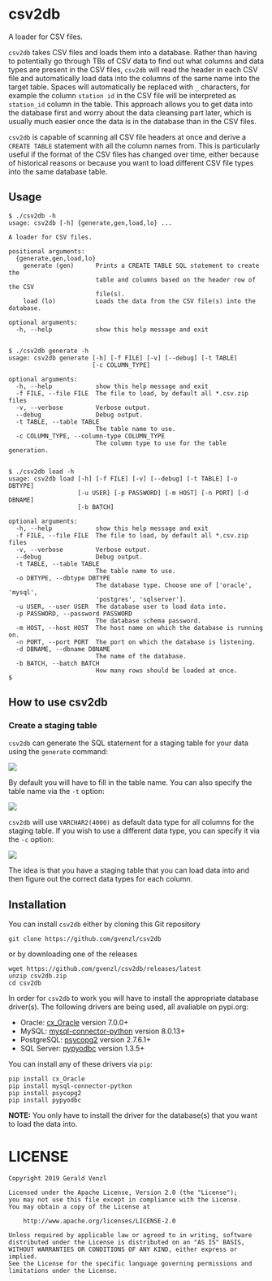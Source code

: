 # csv2db
A loader for CSV files.

`csv2db` takes CSV files and loads them into a database.
Rather than having to potentially go through TBs of CSV data to find out what columns and data types are present in the CSV files,
`csv2db` will read the header in each CSV file and automatically load data into the columns of the same name into the target table.
Spaces will automatically be replaced with `_` characters,
for example the column `station id` in the CSV file will be interpreted as `station_id` column in the table.
This approach allows you to get data into the database first and worry about the data cleansing part later,
which is usually much easier once the data is in the database than in the CSV files.

`csv2db` is capable of scanning all CSV file headers at once and derive a `CREATE TABLE` statement with all the column names from.
This is particularly useful if the format of the CSV files has changed over time,
either because of historical reasons or because you want to load different CSV file types into the same database table.

## Usage

	$ ./csv2db -h
	usage: csv2db [-h] {generate,gen,load,lo} ...
	
	A loader for CSV files.
	
	positional arguments:
	  {generate,gen,load,lo}
	    generate (gen)      Prints a CREATE TABLE SQL statement to create the
	                        table and columns based on the header row of the CSV
	                        file(s).
	    load (lo)           Loads the data from the CSV file(s) into the database.
	
	optional arguments:
	  -h, --help            show this help message and exit


	$ ./csv2db generate -h
	usage: csv2db generate [-h] [-f FILE] [-v] [--debug] [-t TABLE]
	                       [-c COLUMN_TYPE]
	
	optional arguments:
	  -h, --help            show this help message and exit
	  -f FILE, --file FILE  The file to load, by default all *.csv.zip files
	  -v, --verbose         Verbose output.
	  --debug               Debug output.
	  -t TABLE, --table TABLE
	                        The table name to use.
	  -c COLUMN_TYPE, --column-type COLUMN_TYPE
	                        The column type to use for the table generation.


	$ ./csv2db load -h
	usage: csv2db load [-h] [-f FILE] [-v] [--debug] [-t TABLE] [-o DBTYPE]
	                   [-u USER] [-p PASSWORD] [-m HOST] [-n PORT] [-d DBNAME]
	                   [-b BATCH]
	
	optional arguments:
	  -h, --help            show this help message and exit
	  -f FILE, --file FILE  The file to load, by default all *.csv.zip files
	  -v, --verbose         Verbose output.
	  --debug               Debug output.
	  -t TABLE, --table TABLE
	                        The table name to use.
	  -o DBTYPE, --dbtype DBTYPE
	                        The database type. Choose one of ['oracle', 'mysql',
	                        'postgres', 'sqlserver'].
	  -u USER, --user USER  The database user to load data into.
	  -p PASSWORD, --password PASSWORD
	                        The database schema password.
	  -m HOST, --host HOST  The host name on which the database is running on.
	  -n PORT, --port PORT  The port on which the database is listening.
	  -d DBNAME, --dbname DBNAME
	                        The name of the database.
	  -b BATCH, --batch BATCH
	                        How many rows should be loaded at once.
	$

## How to use csv2db

### Create a staging table

`csv2db` can generate the SQL statement for a staging table for your data using the `generate` command:

![](resources/csv2db_generate.gif)

By default you will have to fill in the table name. You can also specify the table name via the `-t` option:

![](resources/csv2db_generate_table.gif)

`csv2db` will use `VARCHAR2(4000)` as default data type for all columns for the staging table. If you wish to use a different data type, you can specify it via the `-c` option:

![](resources/csv2db_generate_table_column.gif)

The idea is that you have a staging table that you can load data into and then figure out the correct data types for each column.

## Installation

You can install `csv2db` either by cloning this Git repository

    git clone https://github.com/gvenzl/csv2db

or by downloading one of the releases

    wget https://github.com/gvenzl/csv2db/releases/latest
    unzip csv2db.zip
    cd csv2db
    
In order for `csv2db` to work you will have to install the appropriate database driver(s).
The following drivers are being used, all avaliable on pypi.org:

* Oracle: [cx_Oracle](https://pypi.org/project/cx_Oracle/) version 7.0.0+
* MySQL: [mysql-connector-python](https://pypi.org/project/mysql-connector-python/) version 8.0.13+
* PostgreSQL: [psycopg2](https://pypi.org/project/psycopg2/) version 2.7.6.1+
* SQL Server: [pypyodbc](https://pypi.org/project/pypyodbc/) version 1.3.5+

You can install any of these drivers via `pip`:

    pip install cx_Oracle
    pip install mysql-connector-python
    pip install psycopg2
    pip install pypyodbc

**NOTE:** You only have to install the driver for the database(s) that you want to load the data into.

# LICENSE

	Copyright 2019 Gerald Venzl
	
	Licensed under the Apache License, Version 2.0 (the "License");
	you may not use this file except in compliance with the License.
	You may obtain a copy of the License at
	
	    http://www.apache.org/licenses/LICENSE-2.0
	
	Unless required by applicable law or agreed to in writing, software
	distributed under the License is distributed on an "AS IS" BASIS,
	WITHOUT WARRANTIES OR CONDITIONS OF ANY KIND, either express or implied.
	See the License for the specific language governing permissions and
	limitations under the License.